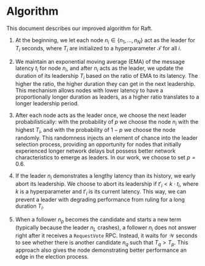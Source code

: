 # Algorithm

This document describes our improved algorithm for Raft.

1. At the beginning, we let each node $n_i \in \{n_1, ..., n_N\}$ act as the leader for $T_i$ seconds, where $T_i$ are initialized to a hyperparameter $\mathcal{T}$ for all $i$.

2. We maintain an exponential moving average (EMA) of the message latency $t_i$ for node $n_i$, and after $n_i$ acts as the leader, we update the duration of its leadership $T_i$ based on the ratio of EMA to its latency.
The higher the ratio, the higher duration they can get in the next leadership.
This mechanism allows nodes with lower latency to have a proportionally longer duration as leaders, as a higher ratio translates to a longer leadership period.

3. After each node acts as the leader once, we choose the next leader probabilistically: with the probability of $p$ we choose the node $n_i$ with the highest $T_i$, and with the probability of $1 - p$ we choose the node randomly.
This randomness injects an element of chance into the leader selection process, providing an opportunity for nodes that initially experienced longer network delays but possess better network characteristics to emerge as leaders.
In our work, we choose to set $p = 0.6$.

4. If the leader $n_i$ demonstrates a lengthy latency than its history, we early abort its leadership.
We choose to abort its leadership if $t'_i < k \cdot t_i$, where $k$ is a hyperparameter and $t'_i$ is its current latency.
This way, we can prevent a leader with degrading performance from ruling for a long duration $T_i$.

5. When a follower $n_p$ becomes the candidate and starts a new term (typically because the leader $n_L$ crashes), a follower $n_i$ does not answer right after it receives a $\mathtt{RequestVote}$ RPC.
Instead, it waits for $\mathcal{W}$ seconds to see whether there is another candidate $n_q$ such that $T_q > T_p$.
This approach also gives the node demonstrating better performance an edge in the election process.
